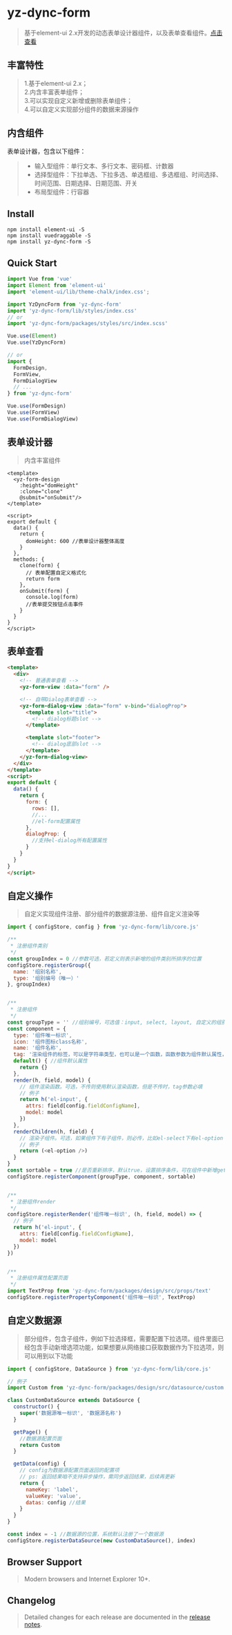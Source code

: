 # yz-dync-form

>基于element-ui 2.x开发的动态表单设计器组件，以及表单查看组件。[点击查看](https://xlkai.github.io/yz-dync-form)

## 丰富特性
>1.基于element-ui 2.x；<br>
>2.内含丰富表单组件；<br>
>3.可以实现自定义新增或删除表单组件；<br>
>4.可以自定义实现部分组件的数据来源操作<br>

## 内含组件
表单设计器，包含以下组件：
>* 输入型组件：单行文本、多行文本、密码框、计数器
>* 选择型组件：下拉单选、下拉多选、单选框组、多选框组、时间选择、时间范围、日期选择、日期范围、开关
>* 布局型组件：行容器

## Install
```shell
npm install element-ui -S
npm install vuedraggable -S
npm install yz-dync-form -S
```

## Quick Start
```javascript
import Vue from 'vue'
import Element from 'element-ui'
import 'element-ui/lib/theme-chalk/index.css';

import YzDyncForm from 'yz-dync-form'
import 'yz-dync-form/lib/styles/index.css'
// or 
import 'yz-dync-form/packages/styles/src/index.scss'

Vue.use(Element)
Vue.use(YzDyncForm)

// or
import {
  FormDesign,
  FormView,
  FormDialogView
  // ...
} from 'yz-dync-form'

Vue.use(FormDesign)
Vue.use(FormView)
Vue.use(FormDialogView)
```

## 表单设计器
>内含丰富组件

```vue
<template>
  <yz-form-design
    :height="domHeight"
    :clone="clone"
    @submit="onSubmit"/>
</template>

<script>
export default {
  data() {
    return {
      domHeight: 600 //表单设计器整体高度
    }
  },
  methods: {
    clone(form) {
      // 表单配置自定义格式化
      return form
    },
    onSubmit(form) {
      console.log(form)
      //表单提交按钮点击事件
    }
  }
}
</script>
```

## 表单查看

```html
<template>
  <div>
    <!-- 普通表单查看 -->
    <yz-form-view :data="form" />

    <!-- 自带Dialog表单查看 -->
    <yz-form-dialog-view :data="form" v-bind="dialogProp">
      <template slot="title">
        <!-- dialog标题slot -->
      </template>

      <template slot="footer">
        <!-- dialog底部slot -->
      </template>
    </yz-form-dialog-view>
  </div>
</template>
<script>
export default {
  data() {
    return {
      form: {
        rows: [],
        //...
        //el-form配置属性
      },
      dialogProp: {
        //支持el-dialog所有配置属性
      }
    }
  }
}
</script>
```

## 自定义操作
>自定义实现组件注册、部分组件的数据源注册、组件自定义渲染等

```javascript
import { configStore, config } from 'yz-dync-form/lib/core.js'

/**
 * 注册组件类别
 */
const groupIndex = 0 //参数可选，若定义则表示新增的组件类别所排序的位置
configStore.registerGroup({
  name: '组别名称',
  type: '组别编号（唯一）'
}, groupIndex)


/**
 * 注册组件 
 */
const groupType = '' //组别编号，可选值：input, select, layout, 自定义的组别编号
const component = {
  type: '组件唯一标识',
  icon: '组件图标class名称',
  name: '组件名称',
  tag: '渲染组件的标签，可以是字符串类型，也可以是一个函数，函数参数为组件默认属性，例如：e-input',
  default() { //组件默认属性
    return {}
  },
  render(h, field, model) {
    // 组件渲染函数。可选，不传则使用默认渲染函数，但是不传时，tag参数必填
    // 例子
    return h('el-input', {
      attrs: field[config.fieldConfigName],
      model: model
    })
  },
  renderChildren(h, field) {
    // 渲染子组件。可选，如果组件下有子组件，则必传，比如el-select下有el-option
    // 例子
    return (<el-option />)
  }
}
const sortable = true //是否重新排序，默认true，设置排序条件，可在组件中新增getOrder()方法，返回值越小排序越前
configStore.registerComponent(groupType, component, sortable)


/**
 * 注册组件render
 */
configStore.registerRender('组件唯一标识', (h, field, model) => {
  // 例子
  return h('el-input', {
    attrs: field[config.fieldConfigName],
    model: model
  })
})


/**
 * 注册组件属性配置页面
 */
import TextProp from 'yz-dync-form/packages/design/src/props/text'
configStore.registerPropertyComponent('组件唯一标识', TextProp) 
```

## 自定义数据源
>部分组件，包含子组件，例如下拉选择框，需要配置下拉选项。组件里面已经包含手动新增选项功能，如果想要从网络接口获取数据作为下拉选项，则可以用到以下功能

```javascript
import { configStore, DataSource } from 'yz-dync-form/lib/core.js'

// 例子
import Custom from 'yz-dync-form/packages/design/src/datasource/custom'

class CustomDataSource extends DataSource {
  constructor() {
    super('数据源唯一标识', '数据源名称')
  }

  getPage() {
    //数据源配置页面
    return Custom
  }

  getData(config) {
    // config为数据源配置页面返回的配置项
    // ps: 返回结果咱不支持异步操作，需同步返回结果，后续再更新
    return {
      nameKey: 'label', 
      valueKey: 'value',
      datas: config //结果
    }
  }
}

const index = -1 //数据源的位置，系统默认注册了一个数据源
configStore.registerDataSource(new CustomDataSource(), index)
```

## Browser Support
>Modern browsers and Internet Explorer 10+.

## Changelog
>Detailed changes for each release are documented in the [release notes](https://github.com/xlkai/yz-dync-form/releases).
